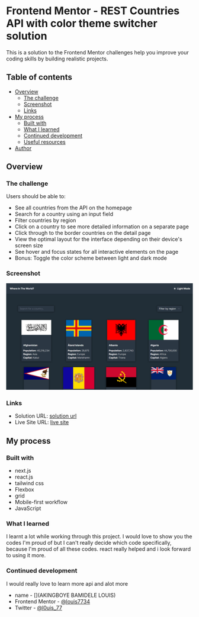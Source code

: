 # Frontend Mentor - REST Countries API with color theme switcher solution

This is a solution to the Frontend Mentor challenges help you improve your coding skills by building realistic projects.

## Table of contents

- [Overview](#overview)
  - [The challenge](#the-challenge)
  - [Screenshot](#screenshot)
  - [Links](#links)
- [My process](#my-process)
  - [Built with](#built-with)
  - [What I learned](#what-i-learned)
  - [Continued development](#continued-development)
  - [Useful resources](#useful-resources)
- [Author](#author)

## Overview

### The challenge

Users should be able to:

- See all countries from the API on the homepage
- Search for a country using an input field
- Filter countries by region
- Click on a country to see more detailed information on a separate page
- Click through to the border countries on the detail page
- View the optimal layout for the interface depending on their device's screen size
- See hover and focus states for all interactive elements on the page
- Bonus: Toggle the color scheme between light and dark mode

  
### Screenshot

![](./screenshot.png)

### Links

- Solution URL: [solution url](https://github.com/louis-bamidele/project1-spaceTourismWebsite)
- Live Site URL: [live site](https://louis-country-api-app.netlify.app)

## My process

### Built with

- next.js
- react.js
- tailwind css
- Flexbox
- grid
- Mobile-first workflow
- JavaScript


### What I learned
I learnt a lot while working through this project. I would love to show you the codes I'm proud of but I can't really decide which code specifically, because I'm proud of all these codes. react really helped and i look forward to using it more. 

### Continued development
I would really love to learn more api and alot more 




- name - [](AKINGBOYE BAMIDELE LOUIS)
- Frontend Mentor - [@louis7734](https://www.frontendmentor.io/profile/louis7734)
- Twitter - [@l0uis_77](https://twitter.com/l0uis_77)


